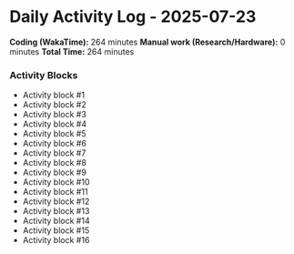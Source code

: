 # Daily Activity Log - 2025-07-23

**Coding (WakaTime):** 264 minutes
**Manual work (Research/Hardware):** 0 minutes
**Total Time:** 264 minutes

### Activity Blocks
- Activity block #1
- Activity block #2
- Activity block #3
- Activity block #4
- Activity block #5
- Activity block #6
- Activity block #7
- Activity block #8
- Activity block #9
- Activity block #10
- Activity block #11
- Activity block #12
- Activity block #13
- Activity block #14
- Activity block #15
- Activity block #16

